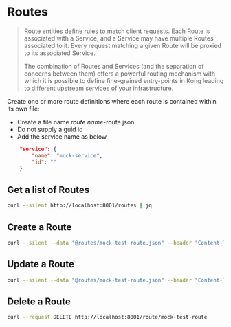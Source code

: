 # Routes
> Route entities define rules to match client requests. Each Route is associated with a Service, and a Service may have multiple Routes associated to it. Every request matching a given Route will be proxied to its associated Service.
>
> The combination of Routes and Services (and the separation of concerns between them) offers a powerful routing mechanism with which it is possible to define fine-grained entry-points in Kong leading to different upstream services of your infrastructure.

Create one or more route definitions where each route is contained within its own file:
* Create a file name _route name_-route.json
* Do not supply a guid id
* Add the service name as below

```json
    "service": {
        "name": "mock-service",
        "id": ""
    }
```

## Get a list of Routes
```bash
curl --silent http://localhost:8001/routes | jq
```

## Create a Route
```bash
curl --silent --data "@routes/mock-test-route.json" --header "Content-Type: application/json" --request POST http://localhost:8001/routes | jq
```

## Update a Route
```bash
curl --silent --data "@routes/mock-test-route.json" --header "Content-Type: application/json" --request PUT http://localhost:8001/routes/mock-test-route | jq
```

## Delete a Route
```bash
curl --request DELETE http://localhost:8001/route/mock-test-route
```